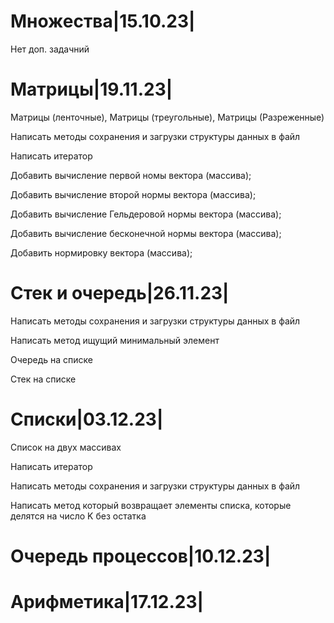 # Множества|15.10.23|

Нет доп. задачний

# Матрицы|19.11.23|

Матрицы (ленточные), Матрицы (треугольные), Матрицы (Разреженные)

Написать методы сохранения и загрузки структуры данных в файл

Написать итератор

Добавить вычисление первой номы вектора (массива);

Добавить вычисление второй нормы вектора (массива);

Добавить вычисление Гельдеровой нормы вектора (массива);

Добавить вычисление бесконечной нормы вектора (массива);

Добавить нормировку вектора (массива);

# Стек и очередь|26.11.23|

Написать методы сохранения и загрузки структуры данных в файл

Написать метод ищущий минимальный элемент

Очередь на списке

Стек на списке

# Списки|03.12.23|

Список на двух массивах

Написать итератор

Написать методы сохранения и загрузки структуры данных в файл

Написать метод который возвращает элементы списка, которые делятся на число K без остатка

# Очередь процессов|10.12.23|

# Арифметика|17.12.23|
